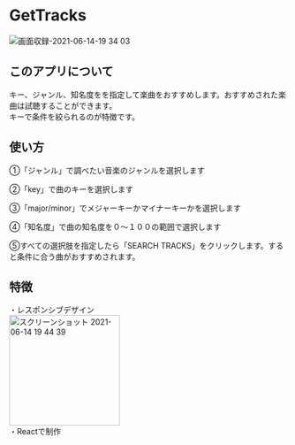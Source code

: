 # GetTracks


![画面収録-2021-06-14-19 34 03](https://user-images.githubusercontent.com/82092800/121879776-2cecfc00-cd48-11eb-8f86-f79c53aee805.gif)


## このアプリについて
 キー、ジャンル、知名度をを指定して楽曲をおすすめします。おすすめされた楽曲は試聴することができます。<br>
 キーで条件を絞られるのが特徴です。
 
 
## 使い方
<p>①「ジャンル」で調べたい音楽のジャンルを選択します</p>
<p>②「key」で曲のキーを選択します</p>
<p>③「major/minor」でメジャーキーかマイナーキーかを選択します</p>
<p>④「知名度」で曲の知名度を０〜１００の範囲で選択します</p>
<p>⑤すべての選択肢を指定したら「SEARCH TRACKS」をクリックします。すると条件に合う曲がおすすめされます。</p>

## 特徴
・レスポンシブデザイン<br>
<img width="200" alt="スクリーンショット 2021-06-14 19 44 39" src="https://user-images.githubusercontent.com/82092800/121880514-11362580-cd49-11eb-951c-a04d01bc5da4.png"><br>
・Reactで制作<br>



